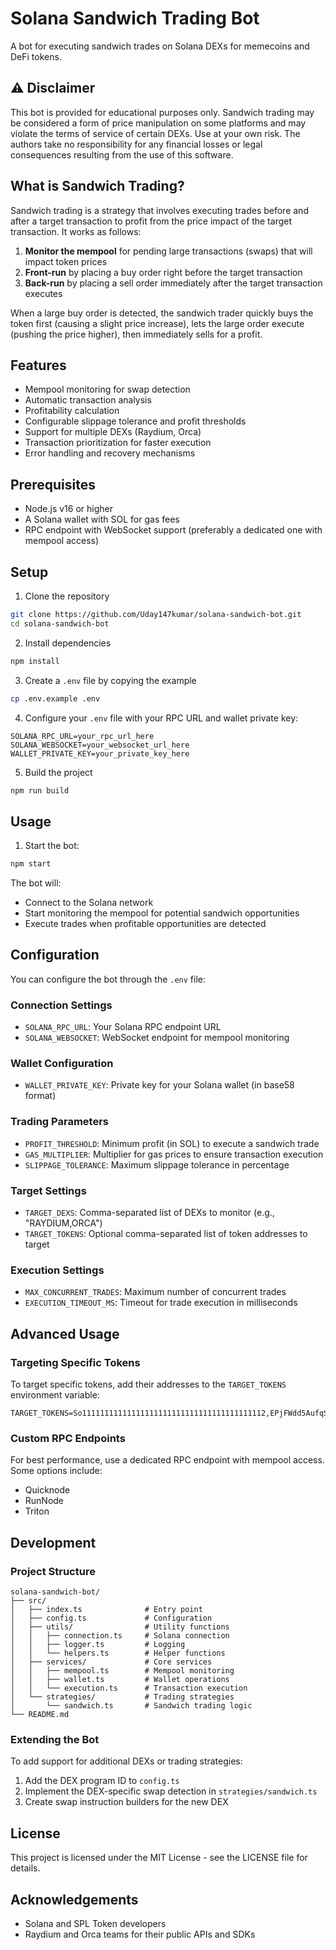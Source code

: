 # Solana Sandwich Trading Bot

A bot for executing sandwich trades on Solana DEXs for memecoins and DeFi tokens.

## ⚠️ Disclaimer

This bot is provided for educational purposes only. Sandwich trading may be considered a form of price manipulation on some platforms and may violate the terms of service of certain DEXs. Use at your own risk. The authors take no responsibility for any financial losses or legal consequences resulting from the use of this software.

## What is Sandwich Trading?

Sandwich trading is a strategy that involves executing trades before and after a target transaction to profit from the price impact of the target transaction. It works as follows:

1. **Monitor the mempool** for pending large transactions (swaps) that will impact token prices
2. **Front-run** by placing a buy order right before the target transaction
3. **Back-run** by placing a sell order immediately after the target transaction executes

When a large buy order is detected, the sandwich trader quickly buys the token first (causing a slight price increase), lets the large order execute (pushing the price higher), then immediately sells for a profit.

## Features

- Mempool monitoring for swap detection
- Automatic transaction analysis
- Profitability calculation
- Configurable slippage tolerance and profit thresholds
- Support for multiple DEXs (Raydium, Orca)
- Transaction prioritization for faster execution
- Error handling and recovery mechanisms

## Prerequisites

- Node.js v16 or higher
- A Solana wallet with SOL for gas fees
- RPC endpoint with WebSocket support (preferably a dedicated one with mempool access)

## Setup

1. Clone the repository

```bash
git clone https://github.com/Uday147kumar/solana-sandwich-bot.git
cd solana-sandwich-bot
```

2. Install dependencies

```bash
npm install
```

3. Create a `.env` file by copying the example

```bash
cp .env.example .env
```

4. Configure your `.env` file with your RPC URL and wallet private key:

```
SOLANA_RPC_URL=your_rpc_url_here
SOLANA_WEBSOCKET=your_websocket_url_here
WALLET_PRIVATE_KEY=your_private_key_here
```

5. Build the project

```bash
npm run build
```

## Usage

1. Start the bot:

```bash
npm start
```

The bot will:
- Connect to the Solana network
- Start monitoring the mempool for potential sandwich opportunities
- Execute trades when profitable opportunities are detected

## Configuration

You can configure the bot through the `.env` file:

### Connection Settings
- `SOLANA_RPC_URL`: Your Solana RPC endpoint URL
- `SOLANA_WEBSOCKET`: WebSocket endpoint for mempool monitoring

### Wallet Configuration
- `WALLET_PRIVATE_KEY`: Private key for your Solana wallet (in base58 format)

### Trading Parameters
- `PROFIT_THRESHOLD`: Minimum profit (in SOL) to execute a sandwich trade
- `GAS_MULTIPLIER`: Multiplier for gas prices to ensure transaction execution
- `SLIPPAGE_TOLERANCE`: Maximum slippage tolerance in percentage

### Target Settings
- `TARGET_DEXS`: Comma-separated list of DEXs to monitor (e.g., "RAYDIUM,ORCA")
- `TARGET_TOKENS`: Optional comma-separated list of token addresses to target

### Execution Settings
- `MAX_CONCURRENT_TRADES`: Maximum number of concurrent trades
- `EXECUTION_TIMEOUT_MS`: Timeout for trade execution in milliseconds

## Advanced Usage

### Targeting Specific Tokens

To target specific tokens, add their addresses to the `TARGET_TOKENS` environment variable:

```
TARGET_TOKENS=So11111111111111111111111111111111111111112,EPjFWdd5AufqSSqeM2qN1xzybapC8G4wEGGkZwyTDt1v
```

### Custom RPC Endpoints

For best performance, use a dedicated RPC endpoint with mempool access. Some options include:
- Quicknode
- RunNode
- Triton

## Development

### Project Structure

```
solana-sandwich-bot/
├── src/
│   ├── index.ts              # Entry point
│   ├── config.ts             # Configuration
│   ├── utils/                # Utility functions
│   │   ├── connection.ts     # Solana connection
│   │   ├── logger.ts         # Logging
│   │   └── helpers.ts        # Helper functions
│   ├── services/             # Core services
│   │   ├── mempool.ts        # Mempool monitoring
│   │   ├── wallet.ts         # Wallet operations
│   │   └── execution.ts      # Transaction execution
│   └── strategies/           # Trading strategies
│       └── sandwich.ts       # Sandwich trading logic
└── README.md
```

### Extending the Bot

To add support for additional DEXs or trading strategies:

1. Add the DEX program ID to `config.ts`
2. Implement the DEX-specific swap detection in `strategies/sandwich.ts`
3. Create swap instruction builders for the new DEX

## License

This project is licensed under the MIT License - see the LICENSE file for details.

## Acknowledgements

- Solana and SPL Token developers
- Raydium and Orca teams for their public APIs and SDKs
